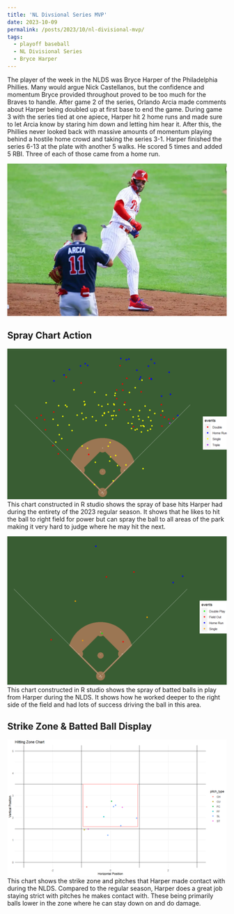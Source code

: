 ```yaml
---
title: 'NL Divsional Series MVP'
date: 2023-10-09
permalink: /posts/2023/10/nl-divisional-mvp/
tags:
  - playoff baseball
  - NL Divisional Series
  - Bryce Harper
---
```


The player of the week in the NLDS was Bryce Harper of the Philadelphia Phillies. Many would argue Nick Castellanos, but the confidence and momentum Bryce provided throughout proved to be too much for the Braves to handle. 
After game 2 of the series, Orlando Arcia made comments about Harper being doubled up at first base to end the game. During game 3 with the series tied at one apiece, Harper hit 2 home runs and made sure to let Arcia know by staring him down and letting him hear it. After this, the Phillies never looked back with massive amounts of momentum playing behind a hostile home crowd and taking the series 3-1. Harper finished the series 6-13 at the plate with another 5 walks. He scored 5 times and added 5 RBI. Three of each of those came from a home run.

![Illustration of Bryce Harper](/images/Bryce_Harper_image.png)


Spray Chart Action
------
![Illustration of Bryce Harper's 2023 Regular Season Spray Chart](/images/Bryce_Season_Spray.png)
This chart constructed in R studio shows the spray of base hits Harper had during the entirety of the 2023 regular season. It shows that he likes to hit the ball to right field for power but can spray the ball to all areas of the park making it very hard to judge where he may hit the next.

![Illustration of Bryce Harper's 2023 NLDS Spray Chart](/images/Bryce_Week_spray.png)
This chart constructed in R studio shows the spray of batted balls in play from Harper during the NLDS. It shows how he worked deeper to the right side of the field and had lots of success driving the ball in this area. 

Strike Zone & Batted Ball Display
------
![Illustration of Bryce Harper's 2023 NLDS Batted Ball & Strike Zone Display Chart](/images/Bryce_Week_Zone.png)
This chart shows the strike zone and pitches that Harper made contact with during the NLDS. Compared to the regular season, Harper does a great job staying strict with pitches he makes contact with. These being primarily balls lower in the zone where he can stay down on and do damage.
